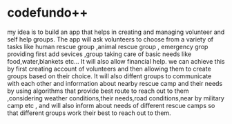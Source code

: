 # codefundo++
my idea is to build an app that helps in creating and managing volunteer and self help groups.
The app will ask volunteers to choose  from a variety of tasks like human rescue group ,animal rescue group , emergency grop providing first add sevices ,group taking care of basic needs like food,water,blankets etc...
It will also allow financial help.
we can achieve this by first creating account of volunteers and then allowing them to create groups based on their choice.
It will also  diffent groups  to  communicate with each other and information about nearby rescue camp and their needs by using algorithms that provide best route to reach out to them ,considering weather conditions,their needs,road conditions,near by military camp etc , and will also inform about needs of different rescue camps so that different groups work their best to reach out to them.

